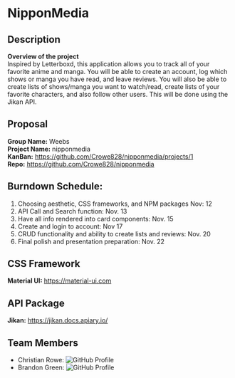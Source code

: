 # NipponMedia

## Description

**Overview of the project**  
Inspired by Letterboxd, this application allows you to track all of your favorite anime and manga. You will be able to create an account, log which shows or manga you have read, and leave reviews. You will also be able to create lists of shows/manga you want to watch/read, create lists of your favorite characters, and also follow other users. This will be done using the Jikan API.

## Proposal

**Group Name:** Weebs  
**Project Name:** nipponmedia  
**KanBan:** https://github.com/Crowe828/nipponmedia/projects/1  
**Repo:** https://github.com/Crowe828/nipponmedia  

## Burndown Schedule:

1. Choosing aesthetic, CSS frameworks, and NPM packages Nov: 12
2. API Call and Search function: Nov. 13
3. Have all info rendered into card components: Nov. 15
4. Create and login to account: Nov 17
5. CRUD functionality and ability to create lists and reviews: Nov. 20
6. Final polish and presentation preparation: Nov. 22

## CSS Framework

**Material UI:** https://material-ui.com

## API Package

**Jikan:** https://jikan.docs.apiary.io/

## Team Members

 - Christian Rowe: ![GitHub Profile](https://github.com/Crowe828) 
 - Brandon Green: ![GitHub Profile](https://github.com/BrandonGreenOAB) 

